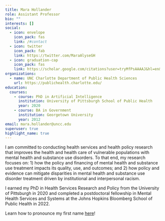 ```yaml
---
title: Mara Hollander
role: Assistant Professor
bio: ""
interests: []
social:
  - icon: envelope
    icon_pack: fas
    link: /#contact
  - icon: twitter
    icon_pack: fab
    link: https://twitter.com/MaraAlyseGH
  - icon: graduation-cap
    icon_pack: fas
    link: https://scholar.google.com/citations?user=tryMfPsAAAAJ&hl=en&oi=ao
organizations:
  - name: UNC Charlotte Department of Public Health Sciences
    url: https://publichealth.charlotte.edu/
education:
  courses:
    - course: PhD in Artificial Intelligence
      institution: University of Pittsburgh School of Public Health
      year: 2020
    - course: BA in Government
      institution: Georgetown University
      year: 2012
email: mara.hollander@uncc.edu
superuser: true
highlight_name: true
---
```

I am committed to conducting health services and health policy research that improves the health and health care of vulnerable populations with mental health and substance use disorders. To that end, my research focuses on: 1) how the policy and financing of mental health and substance use treatment impacts its quality, use, and outcomes; and 2) how policy and evidence can mitigate disparities in mental health and substance use disorder treatment driven by institutional and interpersonal racism.

I earned my PhD in Health Services Research and Policy from the University of Pittsburgh in 2020 and completed a postdoctoral fellowship in Mental Health Services and Systems at the Johns Hopkins Bloomberg School of Public Health in 2022.

Learn how to pronounce my first name [here](https://www.google.com/url?q=https%3A%2F%2Fnamedrop.io%2Fmarahollander&sa=D&sntz=1&usg=AOvVaw3uBVgW1jvmGZBEK_CTCxqC)!